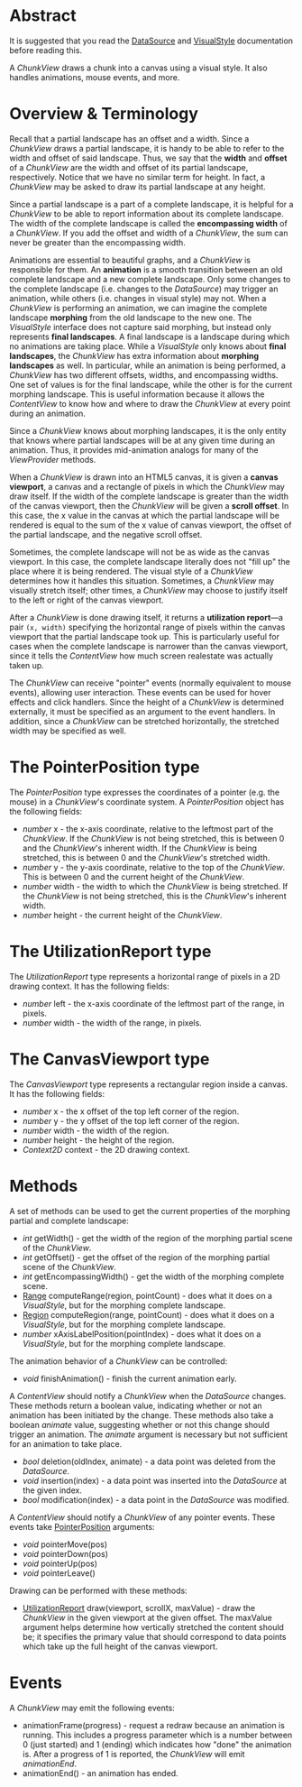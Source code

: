 # Abstract

It is suggested that you read the [DataSource](../DataSource.md) and [VisualStyle](VisualStyle.md) documentation before reading this.

A *ChunkView* draws a chunk into a canvas using a visual style. It also handles animations, mouse events, and more.

# Overview & Terminology

Recall that a partial landscape has an offset and a width. Since a *ChunkView* draws a partial landscape, it is handy to be able to refer to the width and offset of said landscape. Thus, we say that the **width** and **offset** of a *ChunkView* are the width and offset of its partial landscape, respectively. Notice that we have no similar term for height. In fact, a *ChunkView* may be asked to draw its partial landscape at any height.

Since a partial landscape is a part of a complete landscape, it is helpful for a *ChunkView* to be able to report information about its complete landscape. The width of the complete landscape is called the **encompassing width** of a *ChunkView*. If you add the offset and width of a *ChunkView*, the sum can never be greater than the encompassing width.

Animations are essential to beautiful graphs, and a *ChunkView* is responsible for them. An **animation** is a smooth transition between an old complete landscape and a new complete landscape. Only some changes to the complete landscape (i.e. changes to the *DataSource*) may trigger an animation, while others (i.e. changes in visual style) may not. When a *ChunkView* is performing an animation, we can imagine the complete landscape **morphing** from the old landscape to the new one. The *VisualStyle* interface does not capture said morphing, but instead only represents **final landscapes**. A final landscape is a landscape during which no animations are taking place. While a *VisualStyle* only knows about **final landscapes**, the *ChunkView* has extra information about **morphing landscapes** as well. In particular, while an animation is being performed, a *ChunkView* has two different offsets, widths, and encompassing widths. One set of values is for the final landscape, while the other is for the current morphing landscape. This is useful information because it allows the *ContentView* to know how and where to draw the *ChunkView* at every point during an animation.

Since a *ChunkView* knows about morphing landscapes, it is the only entity that knows where partial landscapes will be at any given time during an animation. Thus, it provides mid-animation analogs for many of the *ViewProvider* methods.

When a *ChunkView* is drawn into an HTML5 canvas, it is given a **canvas viewport**, a canvas and a rectangle of pixels in which the *ChunkView* may draw itself. If the width of the complete landscape is greater than the width of the canvas viewport, then the *ChunkView* will be given a **scroll offset**. In this case, the x value in the canvas at which the partial landscape will be rendered is equal to the sum of the x value of canvas viewport, the offset of the partial landscape, and the negative scroll offset.

Sometimes, the complete landscape will not be as wide as the canvas viewport. In this case, the complete landscape literally does not "fill up" the place where it is being rendered. The visual style of a *ChunkView* determines how it handles this situation. Sometimes, a *ChunkView* may visually stretch itself; other times, a *ChunkView* may choose to justify itself to the left or right of the canvas viewport.

After a *ChunkView* is done drawing itself, it returns a **utilization report**&mdash;a pair `(x, width)` specifying the horizontal range of pixels within the canvas viewport that the partial landscape took up. This is particularly useful for cases when the complete landscape is narrower than the canvas viewport, since it tells the *ContentView* how much screen realestate was actually taken up.

The *ChunkView* can receive "pointer" events (normally equivalent to mouse events), allowing user interaction. These events can be used for hover effects and click handlers. Since the height of a *ChunkView* is determined externally, it must be specified as an argument to the event handlers. In addition, since a *ChunkView* can be stretched horizontally, the stretched width may be specified as well.

# The PointerPosition type

The *PointerPosition* type expresses the coordinates of a pointer (e.g. the mouse) in a *ChunkView*'s coordinate system. A *PointerPosition* object has the following fields:

 * *number* x - the x-axis coordinate, relative to the leftmost part of the *ChunkView*. If the *ChunkView* is not being stretched, this is between 0 and the *ChunkView*'s inherent width. If the *ChunkView* is being stretched, this is between 0 and the *ChunkView*'s stretched width.
 * *number* y - the y-axis coordinate, relative to the top of the *ChunkView*. This is between 0 and the current height of the *ChunkView*.
 * *number* width - the width to which the *ChunkView* is being stretched. If the *ChunkView* is not being stretched, this is the *ChunkView*'s inherent width.
 * *number* height - the current height of the *ChunkView*.

# The UtilizationReport type

The *UtilizationReport* type represents a horizontal range of pixels in a 2D drawing context. It has the following fields:

 * *number* left - the x-axis coordinate of the leftmost part of the range, in pixels.
 * *number* width - the width of the range, in pixels.

# The CanvasViewport type

The *CanvasViewport* type represents a rectangular region inside a canvas. It has the following fields:

 * *number* x - the x offset of the top left corner of the region.
 * *number* y - the y offset of the top left corner of the region.
 * *number* width - the width of the region.
 * *number* height - the height of the region.
 * *Context2D* context - the 2D drawing context.

# Methods

A set of methods can be used to get the current properties of the morphing partial and complete landscape:

 * *int* getWidth() - get the width of the region of the morphing partial scene of the *ChunkView*.
 * *int* getOffset() - get the offset of the region of the morphing partial scene of the *ChunkView*.
 * *int* getEncompassingWidth() - get the width of the morphing complete scene.
 * [Range](VisualStyle.md#the-range-type) computeRange(region, pointCount) - does what it does on a *VisualStyle*, but for the morphing complete landscape.
 * [Region](#the-region-type) computeRegion(range, pointCount) - does what it does on a *VisualStyle*, but for the morphing complete landscape.
 * *number* xAxisLabelPosition(pointIndex) - does what it does on a *VisualStyle*, but for the morphing complete landscape.

The animation behavior of a *ChunkView* can be controlled:

 * *void* finishAnimation() - finish the current animation early.

A *ContentView* should notify a *ChunkView* when the *DataSource* changes. These methods return a boolean value, indicating whether or not an animation has been initiated by the change. These methods also take a boolean *animate* value, suggesting whether or not this change should trigger an animation. The *animate* argument is necessary but not sufficient for an animation to take place.

 * *bool* deletion(oldIndex, animate) - a data point was deleted from the *DataSource*.
 * *void* insertion(index) - a data point was inserted into the *DataSource* at the given index.
 * *bool* modification(index) - a data point in the *DataSource* was modified.

A *ContentView* should notify a *ChunkView* of any pointer events. These events take [PointerPosition](#the-pointerposition-type) arguments:

 * *void* pointerMove(pos)
 * *void* pointerDown(pos)
 * *void* pointerUp(pos)
 * *void* pointerLeave()

Drawing can be performed with these methods:

 * [UtilizationReport](#the-utilizationreport-type) draw(viewport, scrollX, maxValue) - draw the *ChunkView* in the given viewport at the given offset. The maxValue argument helps determine how vertically stretched the content should be; it specifies the primary value that should correspond to data points which take up the full height of the canvas viewport.

# Events

A *ChunkView* may emit the following events:

 * animationFrame(progress) - request a redraw because an animation is running. This includes a progress parameter which is a number between 0 (just started) and 1 (ending) which indicates how "done" the animation is. After a progress of 1 is reported, the *ChunkView* will emit *animationEnd*.
 * animationEnd() - an animation has ended.

